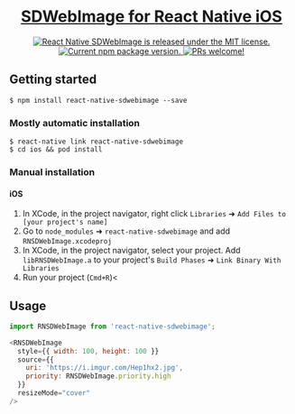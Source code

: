 <h1 align="center">
  <a href="https://www.npmjs.com/package/react-native-sdwebimage">
    SDWebImage for React Native iOS
  </a>
</h1>

<p align="center">
  <a href="https://github.com/thanhcuong1990/react-native-SDWebImage/master/LICENSE">
    <img src="https://img.shields.io/badge/license-MIT-blue.svg" alt="React Native SDWebImage is released under the MIT license." />
  </a>
  <a href="https://www.npmjs.com/package/react-native-sdwebimage">
    <img src="https://badge.fury.io/js/react-native-sdwebimage.svg" alt="Current npm package version." />
  </a>
  <a href="https://github.com/thanhcuong1990/react-native-SDWebImage/pulls">
    <img src="https://img.shields.io/badge/PRs-welcome-brightgreen.svg" alt="PRs welcome!" />
  </a>
</p>

## Getting started

`$ npm install react-native-sdwebimage --save`

### Mostly automatic installation

```
$ react-native link react-native-sdwebimage
$ cd ios && pod install
```

### Manual installation
#### iOS

1. In XCode, in the project navigator, right click `Libraries` ➜ `Add Files to [your project's name]`
2. Go to `node_modules` ➜ `react-native-sdwebimage` and add `RNSDWebImage.xcodeproj`
3. In XCode, in the project navigator, select your project. Add `libRNSDWebImage.a` to your project's `Build Phases` ➜ `Link Binary With Libraries`
4. Run your project (`Cmd+R`)<


## Usage
```javascript
import RNSDWebImage from 'react-native-sdwebimage';

<RNSDWebImage
  style={{ width: 100, height: 100 }}
  source={{
    uri: 'https://i.imgur.com/Hep1hx2.jpg',
    priority: RNSDWebImage.priority.high
  }}
  resizeMode="cover"
/>
```
